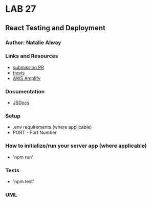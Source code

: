 # LAB 27
## React Testing and Deployment
### Author: Natalie Alway
### **Links and Resources**
* [submission PR](link) 
* [travis](link)
* [AWS Amplify](link)

### **Documentation**
* [JSDocs](link)
### **Setup**
* .env requirements (where applicable)
* PORT - Port Number

### How to initialize/run your server app (where applicable)
* 'npm run'
### **Tests**
* 'npm test'
### UML